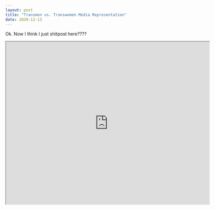 ```yaml
---
layout: post
title: "Transmen vs. Transwomen Media Representation"
date: 2020-12-13
---
```


Ok. Now I think I just shitpost here????

<iframe style='width: 637px; height: 511px;' src='https://voyant-tools.org/tool/Cirrus/?stopList=keywords-e7f194e855f6ee4eab4672c5ea3d7071&whiteList=&corpus=950cb4d9d4dc2ddd72478d4dd2f5047c'></iframe>

